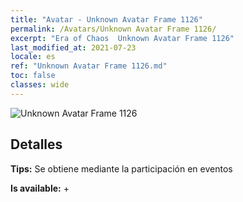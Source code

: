 ```yaml
---
title: "Avatar - Unknown Avatar Frame 1126"
permalink: /Avatars/Unknown Avatar Frame 1126/
excerpt: "Era of Chaos  Unknown Avatar Frame 1126"
last_modified_at: 2021-07-23
locale: es
ref: "Unknown Avatar Frame 1126.md"
toc: false
classes: wide
---
```

 ![Unknown Avatar Frame 1126](/images/a/avatarFrame_126.png)

## Detalles

 **Tips:** Se obtiene mediante la participación en eventos 

 **Is available:**  + 

